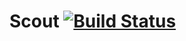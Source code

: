 # Scout [![Build Status](https://travis-ci.org/project-regista/scout.svg?branch=master)](https://travis-ci.org/project-regista/scout)